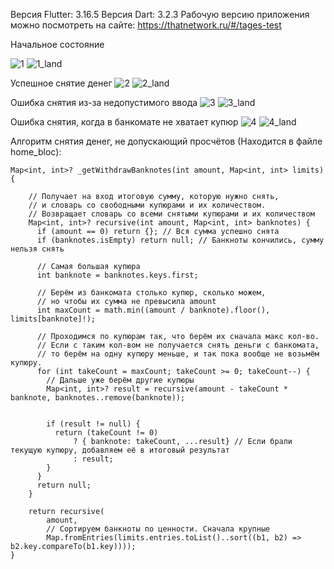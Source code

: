 Версия Flutter: 3.16.5
Версия Dart: 3.2.3
Рабочую версию приложения можно посмотреть на сайте: https://thatnetwork.ru/#/tages-test

Начальное состояние

![1](https://github.com/DmitryGaimaldinov/tages_test/assets/123044629/eda796e8-a7ae-4e65-b02d-ff038ab083b6)
![1_land](https://github.com/DmitryGaimaldinov/tages_test/assets/123044629/84c9252f-397a-42bc-af28-d0c83cadf254)

Успешное снятие денег
![2](https://github.com/DmitryGaimaldinov/tages_test/assets/123044629/09516dd8-7578-4d80-9129-784b586c6b04)
![2_land](https://github.com/DmitryGaimaldinov/tages_test/assets/123044629/04c89e50-f416-4afc-9c53-c8a47d827e0e)



Ошибка снятия из-за недопустимого ввода
![3](https://github.com/DmitryGaimaldinov/tages_test/assets/123044629/e30a8d1f-2b9f-4f28-b403-4c9c864da368)
![3_land](https://github.com/DmitryGaimaldinov/tages_test/assets/123044629/6ec742f3-c8b1-469e-8358-dc5fa3164805)




Ошибка снятия, когда в банкомате не хватает купюр
![4](https://github.com/DmitryGaimaldinov/tages_test/assets/123044629/f5bc5eaf-9d32-4424-8c31-efa628fffaef)
![4_land](https://github.com/DmitryGaimaldinov/tages_test/assets/123044629/7935625c-e67f-4a1b-ae1c-b4be30391ba9)




Алгоритм снятия денег, не допускающий просчётов (Находится в файле home_bloc):
```
Map<int, int>? _getWithdrawBanknotes(int amount, Map<int, int> limits) {

    // Получает на вход итоговую сумму, которую нужно снять,
    // и словарь со свободными купюрами и их количеством.
    // Возвращает словарь со всеми снятыми купюрами и их количеством
    Map<int, int>? recursive(int amount, Map<int, int> banknotes) {
      if (amount == 0) return {}; // Вся сумма успешно снята
      if (banknotes.isEmpty) return null; // Банкноты кончились, сумму нельзя снять

      // Самая большая купюра
      int banknote = banknotes.keys.first;

      // Берём из банкомата столько купюр, сколько можем,
      // но чтобы их сумма не превысила amount
      int maxCount = math.min((amount / banknote).floor(), limits[banknote]!);

      // Проходимся по купюрам так, что берём их сначала макс кол-во.
      // Если с таким кол-вом не получается снять деньги с банкомата,
      // то берём на одну купюру меньше, и так пока вообще не возьмём купюру.
      for (int takeCount = maxCount; takeCount >= 0; takeCount--) {
        // Дальше уже берём другие купюры
        Map<int, int>? result = recursive(amount - takeCount * banknote, banknotes..remove(banknote));


        if (result != null) {
          return (takeCount != 0)
              ? { banknote: takeCount, ...result} // Если брали текущую купюру, добавляем её в итоговый результат
              : result;
        }
      }
      return null;
    }

    return recursive(
        amount,
        // Сортируем банкноты по ценности. Сначала крупные
        Map.fromEntries(limits.entries.toList()..sort((b1, b2) => b2.key.compareTo(b1.key))));
}
```

